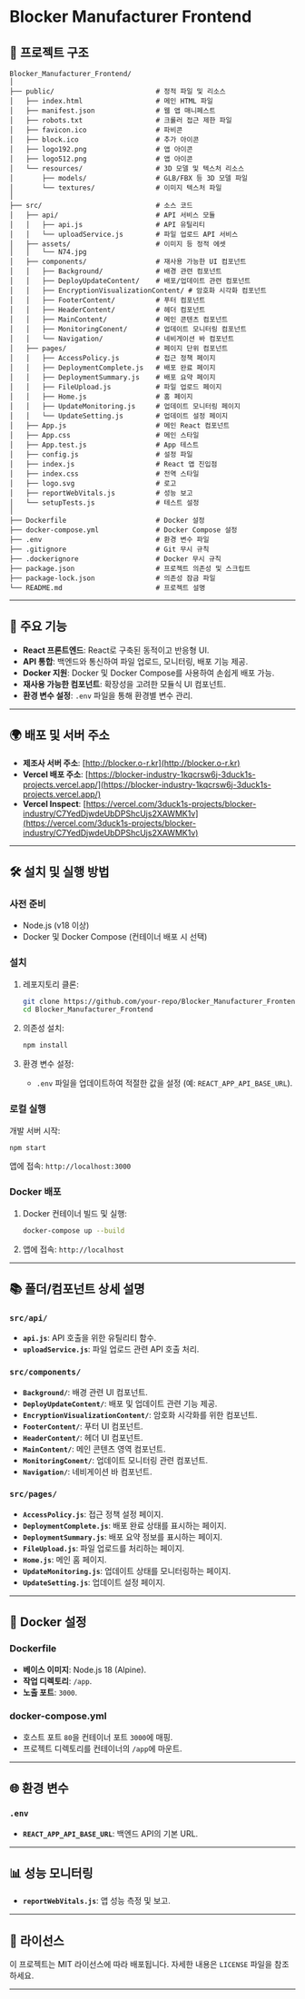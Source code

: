 # Blocker Manufacturer Frontend

## 📂 프로젝트 구조

```
Blocker_Manufacturer_Frontend/
│
├── public/                         # 정적 파일 및 리소스
│   ├── index.html                  # 메인 HTML 파일
│   ├── manifest.json               # 웹 앱 매니페스트
│   ├── robots.txt                  # 크롤러 접근 제한 파일
│   ├── favicon.ico                 # 파비콘
│   ├── block.ico                   # 추가 아이콘
│   ├── logo192.png                 # 앱 아이콘
│   ├── logo512.png                 # 앱 아이콘
│   └── resources/                  # 3D 모델 및 텍스처 리소스
│       ├── models/                 # GLB/FBX 등 3D 모델 파일
│       └── textures/               # 이미지 텍스처 파일
│
├── src/                            # 소스 코드
│   ├── api/                        # API 서비스 모듈
│   │   ├── api.js                  # API 유틸리티
│   │   └── uploadService.js        # 파일 업로드 API 서비스
│   ├── assets/                     # 이미지 등 정적 에셋
│   │   └── N74.jpg
│   ├── components/                 # 재사용 가능한 UI 컴포넌트
│   │   ├── Background/             # 배경 관련 컴포넌트
│   │   ├── DeployUpdateContent/    # 배포/업데이트 관련 컴포넌트
│   │   ├── EncryptionVisualizationContent/ # 암호화 시각화 컴포넌트
│   │   ├── FooterContent/          # 푸터 컴포넌트
│   │   ├── HeaderContent/          # 헤더 컴포넌트
│   │   ├── MainContent/            # 메인 콘텐츠 컴포넌트
│   │   ├── MonitoringConent/       # 업데이트 모니터링 컴포넌트
│   │   └── Navigation/             # 네비게이션 바 컴포넌트
│   ├── pages/                      # 페이지 단위 컴포넌트
│   │   ├── AccessPolicy.js         # 접근 정책 페이지
│   │   ├── DeploymentComplete.js   # 배포 완료 페이지
│   │   ├── DeploymentSummary.js    # 배포 요약 페이지
│   │   ├── FileUpload.js           # 파일 업로드 페이지
│   │   ├── Home.js                 # 홈 페이지
│   │   ├── UpdateMonitoring.js     # 업데이트 모니터링 페이지
│   │   └── UpdateSetting.js        # 업데이트 설정 페이지
│   ├── App.js                      # 메인 React 컴포넌트
│   ├── App.css                     # 메인 스타일
│   ├── App.test.js                 # App 테스트
│   ├── config.js                   # 설정 파일
│   ├── index.js                    # React 앱 진입점
│   ├── index.css                   # 전역 스타일
│   ├── logo.svg                    # 로고
│   ├── reportWebVitals.js          # 성능 보고
│   └── setupTests.js               # 테스트 설정
│
├── Dockerfile                      # Docker 설정
├── docker-compose.yml              # Docker Compose 설정
├── .env                            # 환경 변수 파일
├── .gitignore                      # Git 무시 규칙
├── .dockerignore                   # Docker 무시 규칙
├── package.json                    # 프로젝트 의존성 및 스크립트
├── package-lock.json               # 의존성 잠금 파일
└── README.md                       # 프로젝트 설명
```

---

## 🚀 주요 기능

- **React 프론트엔드**: React로 구축된 동적이고 반응형 UI.
- **API 통합**: 백엔드와 통신하여 파일 업로드, 모니터링, 배포 기능 제공.
- **Docker 지원**: Docker 및 Docker Compose를 사용하여 손쉽게 배포 가능.
- **재사용 가능한 컴포넌트**: 확장성을 고려한 모듈식 UI 컴포넌트.
- **환경 변수 설정**: `.env` 파일을 통해 환경별 변수 관리.

---

## 🌍 배포 및 서버 주소

- **제조사 서버 주소**: [http://blocker.o-r.kr](http://blocker.o-r.kr)
- **Vercel 배포 주소**: [https://blocker-industry-1kqcrsw6j-3duck1s-projects.vercel.app/](https://blocker-industry-1kqcrsw6j-3duck1s-projects.vercel.app/)
- **Vercel Inspect**: [https://vercel.com/3duck1s-projects/blocker-industry/C7YedDjwdeUbDPShcUjs2XAWMK1v](https://vercel.com/3duck1s-projects/blocker-industry/C7YedDjwdeUbDPShcUjs2XAWMK1v)

---

## 🛠️ 설치 및 실행 방법

### 사전 준비
- Node.js (v18 이상)
- Docker 및 Docker Compose (컨테이너 배포 시 선택)

### 설치
1. 레포지토리 클론:
   ```bash
   git clone https://github.com/your-repo/Blocker_Manufacturer_Frontend.git
   cd Blocker_Manufacturer_Frontend
   ```

2. 의존성 설치:
   ```bash
   npm install
   ```

3. 환경 변수 설정:
   - `.env` 파일을 업데이트하여 적절한 값을 설정 (예: `REACT_APP_API_BASE_URL`).

### 로컬 실행
개발 서버 시작:
```bash
npm start
```
앱에 접속: `http://localhost:3000`

### Docker 배포
1. Docker 컨테이너 빌드 및 실행:
   ```bash
   docker-compose up --build
   ```
2. 앱에 접속: `http://localhost`

---

## 📚 폴더/컴포넌트 상세 설명

### `src/api/`
- **`api.js`**: API 호출을 위한 유틸리티 함수.
- **`uploadService.js`**: 파일 업로드 관련 API 호출 처리.

### `src/components/`
- **`Background/`**: 배경 관련 UI 컴포넌트.
- **`DeployUpdateContent/`**: 배포 및 업데이트 관련 기능 제공.
- **`EncryptionVisualizationContent/`**: 암호화 시각화를 위한 컴포넌트.
- **`FooterContent/`**: 푸터 UI 컴포넌트.
- **`HeaderContent/`**: 헤더 UI 컴포넌트.
- **`MainContent/`**: 메인 콘텐츠 영역 컴포넌트.
- **`MonitoringConent/`**: 업데이트 모니터링 관련 컴포넌트.
- **`Navigation/`**: 네비게이션 바 컴포넌트.

### `src/pages/`
- **`AccessPolicy.js`**: 접근 정책 설정 페이지.
- **`DeploymentComplete.js`**: 배포 완료 상태를 표시하는 페이지.
- **`DeploymentSummary.js`**: 배포 요약 정보를 표시하는 페이지.
- **`FileUpload.js`**: 파일 업로드를 처리하는 페이지.
- **`Home.js`**: 메인 홈 페이지.
- **`UpdateMonitoring.js`**: 업데이트 상태를 모니터링하는 페이지.
- **`UpdateSetting.js`**: 업데이트 설정 페이지.

---

## 🐳 Docker 설정

### Dockerfile
- **베이스 이미지**: Node.js 18 (Alpine).
- **작업 디렉토리**: `/app`.
- **노출 포트**: `3000`.

### docker-compose.yml
- 호스트 포트 `80`을 컨테이너 포트 `3000`에 매핑.
- 프로젝트 디렉토리를 컨테이너의 `/app`에 마운트.

---

## 🌐 환경 변수

### `.env`
- **`REACT_APP_API_BASE_URL`**: 백엔드 API의 기본 URL.

---

## 📊 성능 모니터링

- **`reportWebVitals.js`**: 앱 성능 측정 및 보고.

---

## 📄 라이선스

이 프로젝트는 MIT 라이선스에 따라 배포됩니다. 자세한 내용은 `LICENSE` 파일을 참조하세요.

---
